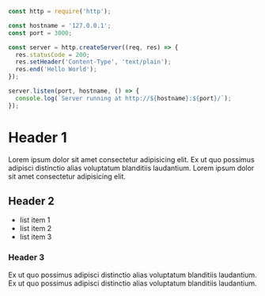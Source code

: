 
```js
const http = require('http');

const hostname = '127.0.0.1';
const port = 3000;

const server = http.createServer((req, res) => {
  res.statusCode = 200;
  res.setHeader('Content-Type', 'text/plain');
  res.end('Hello World');
});

server.listen(port, hostname, () => {
  console.log(`Server running at http://${hostname}:${port}/`);
});

```
# Header 1

Lorem ipsum dolor sit amet consectetur adipisicing elit. Ex ut quo possimus adipisci distinctio alias voluptatum blanditiis laudantium. Lorem ipsum dolor sit amet consectetur adipisicing elit. 

## Header 2

- list item 1
- list item 2 
- list item 3

### Header 3

Ex ut quo possimus adipisci distinctio alias voluptatum blanditiis laudantium.
Ex ut quo possimus adipisci distinctio alias voluptatum blanditiis laudantium.